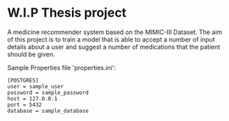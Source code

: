 # W.I.P Thesis project

A medicine recommender system based on the MIMIC-III Dataset. The aim
of this project is to train a model that is able to accept a number
of input details about a user and suggest a number of medications
that the patient should be given.

Sample Properties file 'properties.ini':

```dosini
[POSTGRES]
user = sample_user
password = sample_password 
host = 127.0.0.1
port = 5432
database = sample_database
```
